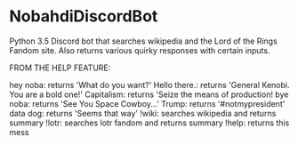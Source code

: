 # NobahdiDiscordBot

Python 3.5 Discord bot that searches wikipedia and the Lord of the Rings Fandom site. Also returns various quirky responses with certain inputs. 

FROM THE HELP FEATURE:

hey noba: returns 'What do you want?'
Hello there.: returns 'General Kenobi. You are a bold one!'
Capitalism: returns 'Seize the means of production!
bye noba: returns 'See You Space Cowboy...'
Trump: returns '#notmypresident'
data dog: returns 'Seems that way'
!wiki: searches wikipedia and returns summary
!lotr: searches lotr fandom and returns summary
!help: returns this mess
